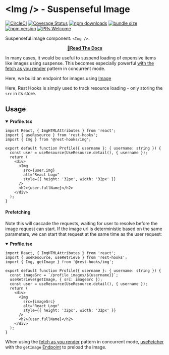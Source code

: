 # \<Img /> - Suspenseful Image
[![CircleCI](https://circleci.com/gh/coinbase/rest-hooks/tree/master.svg?style=shield)](https://circleci.com/gh/coinbase/rest-hooks)
[![Coverage Status](https://img.shields.io/coveralls/coinbase/rest-hooks.svg?style=flat-square)](https://coveralls.io/github/coinbase/rest-hooks?branch=master)
[![npm downloads](https://img.shields.io/npm/dm/@rest-hooks/img.svg?style=flat-square)](https://www.npmjs.com/package/@rest-hooks/img)
[![bundle size](https://img.shields.io/bundlephobia/minzip/@rest-hooks/img?style=flat-square)](https://bundlephobia.com/result?p=@rest-hooks/img)
[![npm version](https://img.shields.io/npm/v/@rest-hooks/img.svg?style=flat-square)](https://www.npmjs.com/package/@rest-hooks/img)
[![PRs Welcome](https://img.shields.io/badge/PRs-welcome-brightgreen.svg?style=flat-square)](http://makeapullrequest.com)

Suspenseful image component: `<Img />`.

<div align="center">

**[📖Read The Docs](https://resthooks.io/docs/guides/img-media#just-images)**

</div>

In many cases, it would be useful to suspend loading of expensive items like
images using suspense. This becomes especially powerful [with the fetch as you render](https://resthooks.io/docs/guides/render-as-you-fetch) pattern in concurrent mode.

Here, we build an endpoint for images using [Image](https://developer.mozilla.org/en-US/docs/Web/API/HTMLImageElement/Image)

Here, Rest Hooks is simply used to track resource loading - only storing the `src` in its store.

## Usage

<details open><summary><b>Profile.tsx</b></summary>

```tsx
import React, { ImgHTMLAttributes } from 'react';
import { useResource } from 'rest-hooks';
import { Img } from '@rest-hooks/img';

export default function Profile({ username }: { username: string }) {
  const user = useResource(UseResource.detail(), { username });
  return (
    <div>
      <Img
        src={user.img}
        alt="React Logo"
        style={{ height: '32px', width: '32px' }}
      />
      <h2>{user.fullName}</h2>
    </div>
  );
}
```

</details>

#### Prefetching

Note this will cascade the requests, waiting for user to resolve before
the image request can start. If the image url is deterministic based on the same parameters, we can start that request at the same time as the user request:

<details open><summary><b>Profile.tsx</b></summary>

```tsx
import React, { ImgHTMLAttributes } from 'react';
import { useResource, useRetrieve } from 'rest-hooks';
import { Img, getImage } from '@rest-hooks/img';

export default function Profile({ username }: { username: string }) {
  const imageSrc = `/profile_images/${username}}`;
  useRetrieve(getImage, { src: imageSrc });
  const user = useResource(UseResource.detail(), { username });
  return (
    <div>
      <Img
        src={imageSrc}
        alt="React Logo"
        style={{ height: '32px', width: '32px' }}
      />
      <h2>{user.fullName}</h2>
    </div>
  );
}
```

</details>


When using the [fetch as you render](https://resthooks.io/docs/guides/render-as-you-fetch) pattern in concurrent mode, [useFetcher](https://resthooks.io/docs/api/useFetcher) with the `getImage`
[Endpoint](https://resthooks.io/docs/api/Endpoint) to preload the image.

